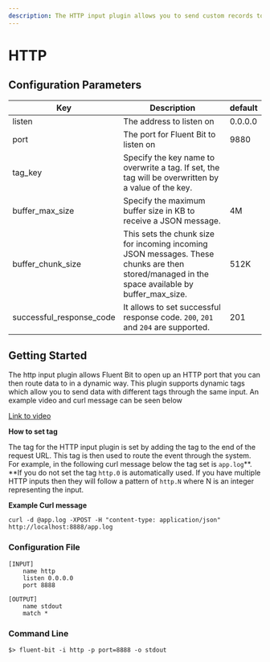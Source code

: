 ```yaml
---
description: The HTTP input plugin allows you to send custom records to an HTTP endpoint.
---
```


# HTTP

## Configuration Parameters

| **Key**           | Description                                                                                                                                    | default |
| ----------------- | ---------------------------------------------------------------------------------------------------------------------------------------------- | ------- |
| listen            | The address to listen on                                                                                                                       | 0.0.0.0 |
| port              | The port for Fluent Bit to listen on                                                                                                           | 9880    |
| tag_key           | Specify the key name to overwrite a tag. If set, the tag will be overwritten by a value of the key.                                            |         |
| buffer_max_size   | Specify the maximum buffer size in KB to receive a JSON message.                                                                               | 4M      |
| buffer_chunk_size | This sets the chunk size for incoming incoming JSON messages. These chunks are then stored/managed in the space available by buffer_max_size.  | 512K    |
|successful_response_code | It allows to set successful response code. `200`, `201` and `204` are supported.| 201 |

## Getting Started

The http input plugin allows Fluent Bit to open up an HTTP port that you can then route data to in a dynamic way. This plugin supports dynamic tags which allow you to send data with different tags through the same input. An example video and curl message can be seen below

[Link to video](https://asciinema.org/a/375571)

**How to set tag**

The tag for the HTTP input plugin is set by adding the tag to the end of the request URL. This tag is then used to route the event through the system. For example, in the following curl message below the tag set is `app.log`**. **If you do not set the tag `http.0` is automatically used. If you have multiple HTTP inputs then they will follow a pattern of `http.N` where N is an integer representing the input.

**Example Curl message**

```
curl -d @app.log -XPOST -H "content-type: application/json" http://localhost:8888/app.log
```

### Configuration File

```
[INPUT]
    name http
    listen 0.0.0.0
    port 8888

[OUTPUT]
    name stdout
    match *
```

### Command Line

```
$> fluent-bit -i http -p port=8888 -o stdout
```

####

